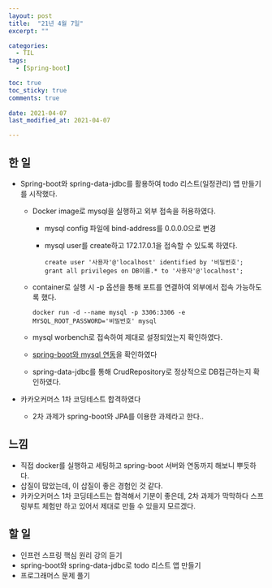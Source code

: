 ```yaml
---
layout: post
title:  "21년 4월 7일"
excerpt: ""

categories:
  - TIL
tags:
  - [Spring-boot]

toc: true
toc_sticky: true
comments: true
 
date: 2021-04-07
last_modified_at: 2021-04-07

---
```


## 한 일

- Spring-boot와 spring-data-jdbc를 활용하여 todo 리스트(일정관리) 앱 만들기를 시작했다.
  
  - Docker image로 mysql을 실행하고 외부 접속을 허용하였다.
    
    - mysql config 파일에 bind-address를 0.0.0.0으로 변경
    
    - mysql user를 create하고 172.17.0.1을 접속할 수 있도록 하였다.
    
      ```
      create user '사용자'@'localhost' identified by '비밀번호';
      grant all privileges on DB이름.* to '사용자'@'localhost';
      ```
    
  - container로 실행 시 -p 옵션을 통해 포트를 연결하여 외부에서 접속 가능하도록 했다.
  
    ```
    docker run -d --name mysql -p 3306:3306 -e MYSQL_ROOT_PASSWORD='비밀번호' mysql
    ```
  
  - mysql worbench로 접속하여 제대로 설정되었는지 확인하였다.
  
  - [spring-boot와 mysql 연동](https://isaac56.github.io/spring-boot/2021/04/07/spring-boot-mysql.html)을 확인하였다
  
  - spring-data-jdbc를 통해 CrudRepository로 정상적으로 DB접근하는지 확인하였다.
  
- 카카오커머스 1차 코딩테스트 합격하였다

  - 2차 과제가 spring-boot와 JPA를 이용한 과제라고 한다..

## 느낌

- 직접 docker를 실행하고 세팅하고 spring-boot 서버와 연동까지 해보니 뿌듯하다.
- 삽질이 많았는데, 이 삽질이 좋은 경험인 것 같다.
- 카카오커머스 1차 코딩테스트는 합격해서 기분이 좋은데, 2차 과제가 막막하다 스프링부트 체험만 하고 있어서 제대로 만들 수 있을지 모르겠다.

## 할 일

- 인프런 스프링 핵심 원리 강의 듣기
- spring-boot와 spring-data-jdbc로 todo 리스트 앱 만들기
- 프로그래머스 문제 풀기

